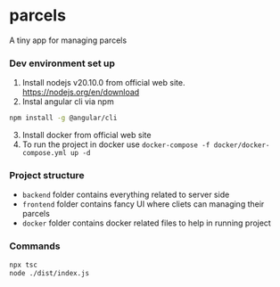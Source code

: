 # parcels
A tiny app for managing parcels

### Dev environment set up

1) Install nodejs v20.10.0 from official web site.  https://nodejs.org/en/download
2) Instal angular cli via npm
```bash
npm install -g @angular/cli

```
3) Install docker from official web site
4) To run the project in docker use `docker-compose -f docker/docker-compose.yml up -d`

### Project structure

* `backend` folder contains everything related to server side
* `frontend` folder contains fancy UI where cliets can managing their parcels
* `docker` folder contains docker related files to help in running project



### Commands
```bash
npx tsc
node ./dist/index.js
```
